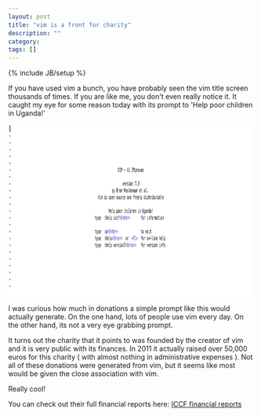 ```yaml
---
layout: post
title: "vim is a front for charity"
description: ""
category: 
tags: []
---
```

{% include JB/setup %}

If you have used vim a bunch, you have probably seen the vim title screen thousands of times. If you are like me, you don't even really notice it. It caught my eye for some reason today with its prompt to 'Help poor children in Uganda!'

<img src ="/assets/images/vimscreenshot.jpg" alt="VIM title screen" width='500' height='350' />

I was curious how much in donations a simple prompt like this would actually generate. On the one hand, lots of people use vim every day. On the other hand, its not a very eye grabbing prompt. 

It turns out the charity that it points to was founded by the creator of vim and it is very public with its finances. In 2011 it actually raised over 50,000 euros for this charity ( with almost nothing in administrative expenses ). Not all of these donations were generated from vim, but it seems like most would be given the close association with vim.

Really cool!

You can check out their full financial reports here: <a href="http://iccf-holland.org/iccf.html">ICCF financial reports</a>